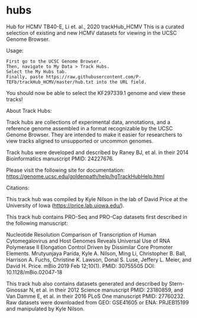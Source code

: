 # hubs
Hub for HCMV TB40-E, Li et. al.,  2020 
trackHub_HCMV
This is a curated selection of existing and new HCMV datasets for viewing in the UCSC Genome Browser.

Usage:

    First go to the UCSC Genome Browser.
    Then, navigate to My Data > Track Hubs.
    Select the My Hubs tab.
    Finally, paste https://raw.githubusercontent.com/P-TEFb/trackHub_HCMV/master/hub.txt into the URL field.

You should now be able to select the KF297339.1 genome and view these tracks!

About Track Hubs:

Track hubs are collections of experimental data, annotations, and a reference genome assembled in a format recognizable by the UCSC Genome Browser. They are intended to make it easier for researchers to view tracks aligned to unsupported or uncommon genomes.

Track hubs were developed and described by Raney BJ, et al. in their 2014 Bioinformatics manuscript PMID: 24227676.

Please visit the following site for documentation: https://genome.ucsc.edu/goldenpath/help/hgTrackHubHelp.html

Citations:

This track hub was compiled by Kyle Nilson in the lab of David Price at the University of Iowa (https://price.lab.uiowa.edu/).

This track hub contains PRO-Seq and PRO-Cap datasets first described in the following manuscript:

Nucleotide Resolution Comparison of Transcription of Human Cytomegalovirus and Host Genomes Reveals Universal Use of RNA Polymerase II Elongation Control Driven by Dissimilar Core Promoter Elements. Mrutyunjaya Parida, Kyle A. Nilson, Ming Li, Christopher B. Ball, Harrison A. Fuchs, Christine K. Lawson, Donal S. Luse, Jeffery L. Meier, and David H. Price. mBio 2019 Feb 12;10(1). PMID: 30755505 DOI: 10.1128/mBio.02047-18

This track hub also contains datasets generated and described by Stern-Ginossar N, et al. in their 2012 Science manuscript PMID: 23180859, and Van Damme E, et al. in their 2016 PLoS One manuscript PMID: 27760232. Raw datasets were downloaded from GEO: GSE41605 or ENA: PRJEB15199 and manipulated by Kyle Nilson.
